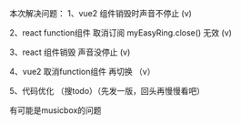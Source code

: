 本次解决问题：
1、vue2 组件销毁时声音不停止 (v)

2、react function组件 取消订阅 myEasyRing.close() 无效 (v)

3、react 组件销毁 声音没停止 (v)

4、vue2 取消function组件 再切换 （v）

5、代码优化 （搜todo）（先发一版，回头再慢慢看吧）

有可能是musicbox的问题